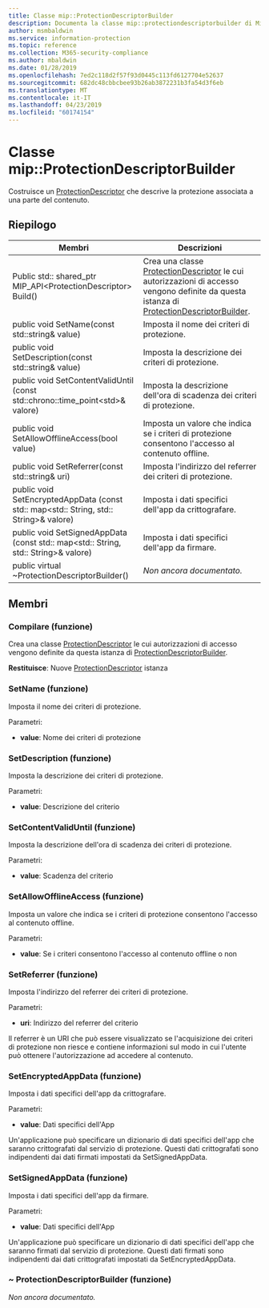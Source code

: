 ```yaml
---
title: Classe mip::ProtectionDescriptorBuilder
description: Documenta la classe mip::protectiondescriptorbuilder di Microsoft Information Protection (MIP) SDK.
author: msmbaldwin
ms.service: information-protection
ms.topic: reference
ms.collection: M365-security-compliance
ms.author: mbaldwin
ms.date: 01/28/2019
ms.openlocfilehash: 7ed2c118d2f57f93d0445c113fd6127704e52637
ms.sourcegitcommit: 682dc48cbbcbee93b26ab3872231b3fa54d3f6eb
ms.translationtype: MT
ms.contentlocale: it-IT
ms.lasthandoff: 04/23/2019
ms.locfileid: "60174154"
---
```

# <a name="class-mipprotectiondescriptorbuilder"></a>Classe mip::ProtectionDescriptorBuilder 
Costruisce un [ProtectionDescriptor](class_mip_protectiondescriptor.md) che descrive la protezione associata a una parte del contenuto.
  
## <a name="summary"></a>Riepilogo
 Membri                        | Descrizioni                                
--------------------------------|---------------------------------------------
Public std:: shared_ptr MIP_API\<ProtectionDescriptor\> Build()  |  Crea una classe [ProtectionDescriptor](class_mip_protectiondescriptor.md) le cui autorizzazioni di accesso vengono definite da questa istanza di [ProtectionDescriptorBuilder](class_mip_protectiondescriptorbuilder.md).
public void SetName(const std::string& value)  |  Imposta il nome dei criteri di protezione.
public void SetDescription(const std::string& value)  |  Imposta la descrizione dei criteri di protezione.
public void SetContentValidUntil (const std::chrono::time_point\<std\>& valore)  |  Imposta la descrizione dell'ora di scadenza dei criteri di protezione.
public void SetAllowOfflineAccess(bool value)  |  Imposta un valore che indica se i criteri di protezione consentono l'accesso al contenuto offline.
public void SetReferrer(const std::string& uri)  |  Imposta l'indirizzo del referrer dei criteri di protezione.
public void SetEncryptedAppData (const std:: map\<std:: String, std:: String\>& valore)  |  Imposta i dati specifici dell'app da crittografare.
public void SetSignedAppData (const std:: map\<std:: String, std:: String\>& valore)  |  Imposta i dati specifici dell'app da firmare.
public virtual ~ProtectionDescriptorBuilder()  | _Non ancora documentato._
  
## <a name="members"></a>Membri
  
### <a name="build-function"></a>Compilare (funzione)
Crea una classe [ProtectionDescriptor](class_mip_protectiondescriptor.md) le cui autorizzazioni di accesso vengono definite da questa istanza di [ProtectionDescriptorBuilder](class_mip_protectiondescriptorbuilder.md).

  
**Restituisce**: Nuove [ProtectionDescriptor](class_mip_protectiondescriptor.md) istanza
  
### <a name="setname-function"></a>SetName (funzione)
Imposta il nome dei criteri di protezione.

Parametri:  
* **value**: Nome dei criteri di protezione


  
### <a name="setdescription-function"></a>SetDescription (funzione)
Imposta la descrizione dei criteri di protezione.

Parametri:  
* **value**: Descrizione del criterio


  
### <a name="setcontentvaliduntil-function"></a>SetContentValidUntil (funzione)
Imposta la descrizione dell'ora di scadenza dei criteri di protezione.

Parametri:  
* **value**: Scadenza del criterio


  
### <a name="setallowofflineaccess-function"></a>SetAllowOfflineAccess (funzione)
Imposta un valore che indica se i criteri di protezione consentono l'accesso al contenuto offline.

Parametri:  
* **value**: Se i criteri consentono l'accesso al contenuto offline o non


  
### <a name="setreferrer-function"></a>SetReferrer (funzione)
Imposta l'indirizzo del referrer dei criteri di protezione.

Parametri:  
* **uri**: Indirizzo del referrer del criterio


Il referrer è un URI che può essere visualizzato se l'acquisizione dei criteri di protezione non riesce e contiene informazioni sul modo in cui l'utente può ottenere l'autorizzazione ad accedere al contenuto.
  
### <a name="setencryptedappdata-function"></a>SetEncryptedAppData (funzione)
Imposta i dati specifici dell'app da crittografare.

Parametri:  
* **value**: Dati specifici dell'App


Un'applicazione può specificare un dizionario di dati specifici dell'app che saranno crittografati dal servizio di protezione. Questi dati crittografati sono indipendenti dai dati firmati impostati da SetSignedAppData.
  
### <a name="setsignedappdata-function"></a>SetSignedAppData (funzione)
Imposta i dati specifici dell'app da firmare.

Parametri:  
* **value**: Dati specifici dell'App


Un'applicazione può specificare un dizionario di dati specifici dell'app che saranno firmati dal servizio di protezione. Questi dati firmati sono indipendenti dai dati crittografati impostati da SetEncryptedAppData.
  
### <a name="protectiondescriptorbuilder-function"></a>~ ProtectionDescriptorBuilder (funzione)
_Non ancora documentato._
